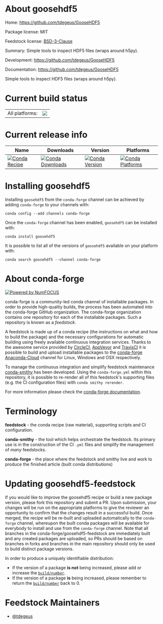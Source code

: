 About goosehdf5
===============

Home: https://github.com/tdegeus/GooseHDF5

Package license: MIT

Feedstock license: [BSD-3-Clause](https://github.com/conda-forge/goosehdf5-feedstock/blob/master/LICENSE.txt)

Summary: Simple tools to inspect HDF5 files (wraps around h5py).

Development: https://github.com/tdegeus/GooseHDF5

Documentation: https://github.com/tdegeus/GooseHDF5

Simple tools to inspect HDF5 files (wraps around h5py).

Current build status
====================


<table><tr><td>All platforms:</td>
    <td>
      <a href="https://dev.azure.com/conda-forge/feedstock-builds/_build/latest?definitionId=8593&branchName=master">
        <img src="https://dev.azure.com/conda-forge/feedstock-builds/_apis/build/status/goosehdf5-feedstock?branchName=master">
      </a>
    </td>
  </tr>
</table>

Current release info
====================

| Name | Downloads | Version | Platforms |
| --- | --- | --- | --- |
| [![Conda Recipe](https://img.shields.io/badge/recipe-goosehdf5-green.svg)](https://anaconda.org/conda-forge/goosehdf5) | [![Conda Downloads](https://img.shields.io/conda/dn/conda-forge/goosehdf5.svg)](https://anaconda.org/conda-forge/goosehdf5) | [![Conda Version](https://img.shields.io/conda/vn/conda-forge/goosehdf5.svg)](https://anaconda.org/conda-forge/goosehdf5) | [![Conda Platforms](https://img.shields.io/conda/pn/conda-forge/goosehdf5.svg)](https://anaconda.org/conda-forge/goosehdf5) |

Installing goosehdf5
====================

Installing `goosehdf5` from the `conda-forge` channel can be achieved by adding `conda-forge` to your channels with:

```
conda config --add channels conda-forge
```

Once the `conda-forge` channel has been enabled, `goosehdf5` can be installed with:

```
conda install goosehdf5
```

It is possible to list all of the versions of `goosehdf5` available on your platform with:

```
conda search goosehdf5 --channel conda-forge
```


About conda-forge
=================

[![Powered by NumFOCUS](https://img.shields.io/badge/powered%20by-NumFOCUS-orange.svg?style=flat&colorA=E1523D&colorB=007D8A)](http://numfocus.org)

conda-forge is a community-led conda channel of installable packages.
In order to provide high-quality builds, the process has been automated into the
conda-forge GitHub organization. The conda-forge organization contains one repository
for each of the installable packages. Such a repository is known as a *feedstock*.

A feedstock is made up of a conda recipe (the instructions on what and how to build
the package) and the necessary configurations for automatic building using freely
available continuous integration services. Thanks to the awesome service provided by
[CircleCI](https://circleci.com/), [AppVeyor](https://www.appveyor.com/)
and [TravisCI](https://travis-ci.com/) it is possible to build and upload installable
packages to the [conda-forge](https://anaconda.org/conda-forge)
[Anaconda-Cloud](https://anaconda.org/) channel for Linux, Windows and OSX respectively.

To manage the continuous integration and simplify feedstock maintenance
[conda-smithy](https://github.com/conda-forge/conda-smithy) has been developed.
Using the ``conda-forge.yml`` within this repository, it is possible to re-render all of
this feedstock's supporting files (e.g. the CI configuration files) with ``conda smithy rerender``.

For more information please check the [conda-forge documentation](https://conda-forge.org/docs/).

Terminology
===========

**feedstock** - the conda recipe (raw material), supporting scripts and CI configuration.

**conda-smithy** - the tool which helps orchestrate the feedstock.
                   Its primary use is in the construction of the CI ``.yml`` files
                   and simplify the management of *many* feedstocks.

**conda-forge** - the place where the feedstock and smithy live and work to
                  produce the finished article (built conda distributions)


Updating goosehdf5-feedstock
============================

If you would like to improve the goosehdf5 recipe or build a new
package version, please fork this repository and submit a PR. Upon submission,
your changes will be run on the appropriate platforms to give the reviewer an
opportunity to confirm that the changes result in a successful build. Once
merged, the recipe will be re-built and uploaded automatically to the
`conda-forge` channel, whereupon the built conda packages will be available for
everybody to install and use from the `conda-forge` channel.
Note that all branches in the conda-forge/goosehdf5-feedstock are
immediately built and any created packages are uploaded, so PRs should be based
on branches in forks and branches in the main repository should only be used to
build distinct package versions.

In order to produce a uniquely identifiable distribution:
 * If the version of a package **is not** being increased, please add or increase
   the [``build/number``](https://conda.io/docs/user-guide/tasks/build-packages/define-metadata.html#build-number-and-string).
 * If the version of a package **is** being increased, please remember to return
   the [``build/number``](https://conda.io/docs/user-guide/tasks/build-packages/define-metadata.html#build-number-and-string)
   back to 0.

Feedstock Maintainers
=====================

* [@tdegeus](https://github.com/tdegeus/)

